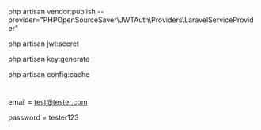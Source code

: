 php artisan vendor:publish --provider="PHPOpenSourceSaver\JWTAuth\Providers\LaravelServiceProvider"

php artisan jwt:secret

php artisan key:generate

php artisan config:cache
#
email = test@tester.com

password = tester123

